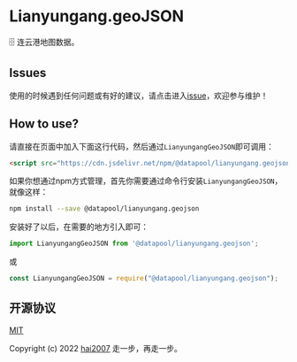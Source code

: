 # Lianyungang.geoJSON
🗄️ 连云港地图数据。

## Issues
使用的时候遇到任何问题或有好的建议，请点击进入[issue](https://github.com/hai2007/datapool/issues)，欢迎参与维护！

## How to use?

请直接在页面中加入下面这行代码，然后通过```LianyungangGeoJSON```即可调用：

```html
<script src="https://cdn.jsdelivr.net/npm/@datapool/lianyungang.geojson@1"></script>
```

如果你想通过npm方式管理，首先你需要通过命令行安装``````LianyungangGeoJSON``````，就像这样：

```bash
npm install --save @datapool/lianyungang.geojson
```

安装好了以后，在需要的地方引入即可：

```js
import LianyungangGeoJSON from '@datapool/lianyungang.geojson';
```

或

```js
const LianyungangGeoJSON = require("@datapool/lianyungang.geojson");
```

开源协议
---------------------------------------
[MIT](https://github.com/hai2007/datapool/blob/master/LICENSE)

Copyright (c) 2022 [hai2007](https://hai2007.gitee.io/sweethome/) 走一步，再走一步。
